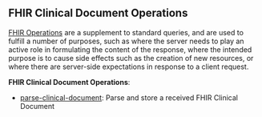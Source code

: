 ## FHIR Clinical Document Operations
[FHIR Operations](https://hl7.org/fhir/R4/operations.html) are a supplement to standard queries, and are used to fulfill a number of purposes, such as where the server needs to play an active role in formulating the content of the response, where the intended purpose is to cause side effects such as the creation of new resources, or where there are server-side expectations in response to a client request. 

**FHIR Clinical Document Operations**:
* [parse-clinical-document](OperationDefinition-parse-clinical-document.html): Parse and store a received FHIR Clinical Document
